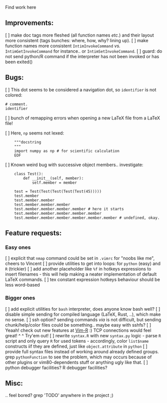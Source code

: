 Find work here

Improvements:
-------------

[ ] make doc tags more fleshed (all function names *etc.*) and their layout
  more consistent (tags bunches: where, how, why? lining up).
[ ] make function names more consistent `IntimInvokeCommand` *vs.*
`IntimGetInvokeCommand` for instance.. or `IntimSetInvokeCommand`.
[ ] guard: do not send python/R command if the interpreter has not been invoked
or has been exited()


Bugs:
-----
[ ] This dot seems to be considered a navigation dot, so `identifier` is not
colored:

    # comment.
    identifier

[ ] bunch of remapping errors when opening a new LaTeX file from a LaTeX file!

[ ] Here, `np` seems not lexed:

        """docstring
        """
        import numpy as np # for scientific calculation
        EOF

[ ] Known weird bug with successive object members.. investigate:

        class Test():
            def __init__(self, member):
                self.member = member

        test = Test(Test(Test(Test(Test(45)))))
        test.member
        test.member.member
        test.member.member.member
        test.member.member.member.member # here it starts
        test.member.member.member.member.member
        test.member.member.member.member.member.member # undefined, okay.


Feature requests:
-----------------

### Easy ones

[ ] explicit that `nmap` command could be set in `.vimrc` for "noobs like me",
    cheers to Vincent
[ ] provide utilities to get into loops: for `python` (easy) and `R` (trickier)
[ ] add another placeholder like `%f` in hotkeys expressions to insert filenames
    - this will help making a neater implementation of default LaTeX commands.
[ ] tex constant expression hotkeys behaviour should be less word-based

### Bigger ones

[ ] add explicit utilities for `bash` interpreter, does anyone know bash well?
[ ] disable simple sending for compiled language (LaTeX, Rust, ..), which make
    no sense.
[ ] ssh option? sending commands *via* is not difficult, but sending
  chunk/help/color files could be something.. maybe easy with sshfs?
[ ] Yeaah! check out new features at [Vim-R](https://github.com/jalvesaq/Nvim-R)
    :) TCP connections would feel great! ^ ^ Try'em out!
[ ] rewrite `syntax.R` with new `syntax.py` logic
    - parse `R` script and only query `R` for used tokens
    - accordingly, color `list$name` constructs iif they are defined, just like
      `object.attribute` in `python`
[ ] provide full syntax files instead of working around already defined groups.
    grep `pythonFunction` to see the problem, which may occurs because of other
    plugins or vim80-dependents stuff or anything ugly like that.
[ ] python debugger facilities? R debugger facilities?

Misc:
-----

.. feel bored? grep 'TODO' anywhere in the project ;)

